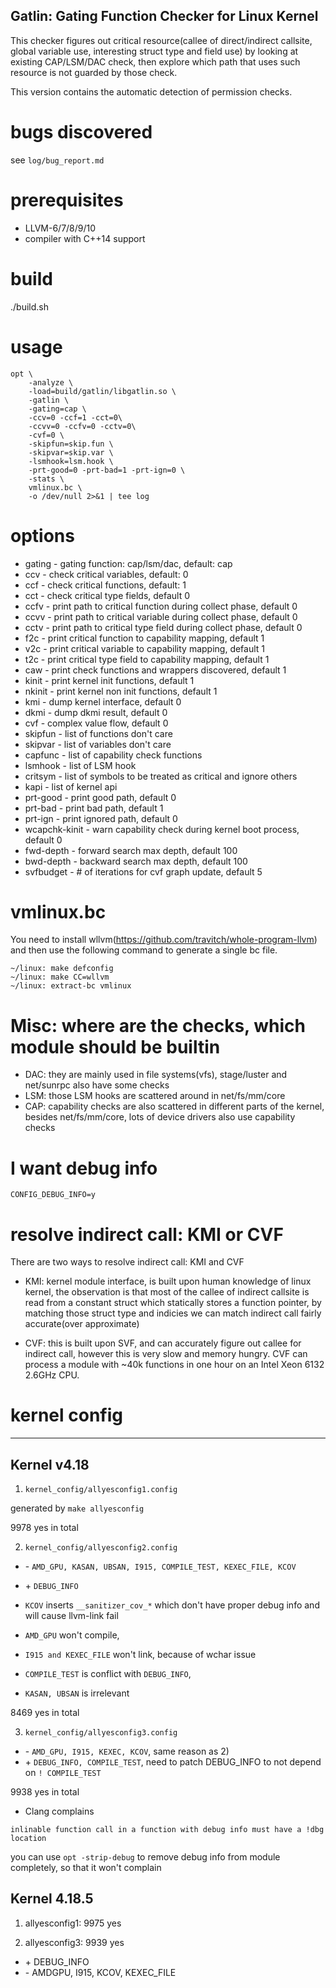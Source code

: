 Gatlin: Gating Function Checker for Linux Kernel
-------

This checker figures out critical resource(callee of direct/indirect callsite,
global variable use, interesting struct type and field use) by looking at existing
CAP/LSM/DAC check, then explore which path that uses such resource is not guarded by
those check.

This version contains the automatic detection of permission checks.

# bugs discovered 

see ```log/bug_report.md```

# prerequisites

* LLVM-6/7/8/9/10
* compiler with C++14 support

# build

./build.sh

# usage

```
opt \
    -analyze \
    -load=build/gatlin/libgatlin.so \
    -gatlin \
    -gating=cap \
    -ccv=0 -ccf=1 -cct=0\
    -ccvv=0 -ccfv=0 -cctv=0\
    -cvf=0 \
    -skipfun=skip.fun \
    -skipvar=skip.var \
    -lsmhook=lsm.hook \
    -prt-good=0 -prt-bad=1 -prt-ign=0 \
    -stats \
    vmlinux.bc \
    -o /dev/null 2>&1 | tee log
```

# options
* gating - gating function: cap/lsm/dac, default: cap
* ccv - check critical variables, default: 0
* ccf - check critical functions, default: 1
* cct - check critical type fields, default 0
* ccfv - print path to critical function during collect phase, default 0
* ccvv - print path to critical variable during collect phase, default 0
* cctv - print path to critical type field during collect phase, default 0
* f2c - print critical function to capability mapping, default 1
* v2c - print critical variable to capability mapping, default 1
* t2c - print critical type field to capability mapping, default 1
* caw - print check functions and wrappers discovered, default 1
* kinit - print kernel init functions, default 1
* nkinit - print kernel non init functions, default 1
* kmi - dump kernel interface, default 0
* dkmi - dump dkmi result, default 0
* cvf - complex value flow, default 0
* skipfun - list of functions don't care
* skipvar - list of variables don't care
* capfunc - list of capability check functions
* lsmhook - list of LSM hook
* critsym - list of symbols to be treated as critical and ignore others
* kapi - list of kernel api
* prt-good - print good path, default 0
* prt-bad - print bad path, default 1
* prt-ign - print ignored path, default 0
* wcapchk-kinit - warn capability check during kernel boot process, default 0
* fwd-depth - forward search max depth, default 100
* bwd-depth - backward search max depth, default 100
* svfbudget - # of iterations for cvf graph update, default 5

# vmlinux.bc

You need to install wllvm(https://github.com/travitch/whole-program-llvm)
and then use the following command to generate a single bc file.

```
~/linux: make defconfig
~/linux: make CC=wllvm
~/linux: extract-bc vmlinux
```

# Misc: where are the checks, which module should be builtin

* DAC: they are mainly used in file systems(vfs),
       stage/luster and net/sunrpc also have some checks
* LSM: those LSM hooks are scattered around in net/fs/mm/core
* CAP: capability checks are also scattered in different parts of the kernel,
       besides net/fs/mm/core, lots of device drivers also use capability checks

# I want debug info

```
CONFIG_DEBUG_INFO=y
```

# resolve indirect call: KMI or CVF

There are two ways to resolve indirect call: KMI and CVF

* KMI: kernel module interface, is built upon human knowledge of linux kernel,
the observation is that most of the callee of indirect callsite is read from
a constant struct which statically stores a function pointer, 
by matching those struct type and indicies we can match indirect call
fairly accurate(over approximate)

* CVF: this is built upon SVF, and can accurately figure out callee for indirect call,
however this is very slow and memory hungry.
CVF can process a module with ~40k functions in one hour on an Intel Xeon 6132 2.6GHz CPU.

# kernel config
--------------

## Kernel v4.18

1) ```kernel_config/allyesconfig1.config```

generated by ```make allyesconfig```

9978 yes in total

2) ```kernel_config/allyesconfig2.config```

* \- ```AMD_GPU, KASAN, UBSAN, I915, COMPILE_TEST, KEXEC_FILE, KCOV```
* \+ ```DEBUG_INFO``` 

* ```KCOV``` inserts ```__sanitizer_cov_*``` which don't have proper debug info
and will cause llvm-link fail
* ```AMD_GPU``` won't compile,
* ```I915 and KEXEC_FILE``` won't link, because of wchar issue
* ```COMPILE_TEST``` is conflict with ```DEBUG_INFO```,
* ```KASAN, UBSAN``` is irrelevant

8469 yes in total

3) ```kernel_config/allyesconfig3.config```

* \- ```AMD_GPU, I915, KEXEC, KCOV```, same reason as 2)
* \+ ```DEBUG_INFO, COMPILE_TEST```, need to patch DEBUG_INFO to not depend on ```! COMPILE_TEST```

9938 yes in total

* Clang complains 

```
inlinable function call in a function with debug info must have a !dbg location
```

you can use ```opt -strip-debug``` to remove debug info from module completely, 
so that it won't complain

## Kernel 4.18.5

1) allyesconfig1: 9975 yes

2) allyesconfig3: 9939 yes

* \+ DEBUG_INFO
* \- AMDGPU, I915, KCOV, KEXEC_FILE

